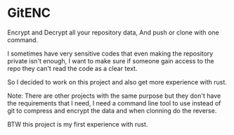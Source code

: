 # GitENC

Encrypt and Decrypt all your repository data, And push or clone with one command.

I sometimes have very sensitive codes that even making the repository private isn't enough, I want to make sure if someone gain access to the repo they can't read the code as a clear text.

So I decided to work on this project and also get more experience with rust.

Note: There are other projects with the same purpose but they don't have the requirements that I need, I need a command line tool to use instead of git to compress and encrypt the data and when clonning do the reverse.

BTW this project is my first experience with rust.